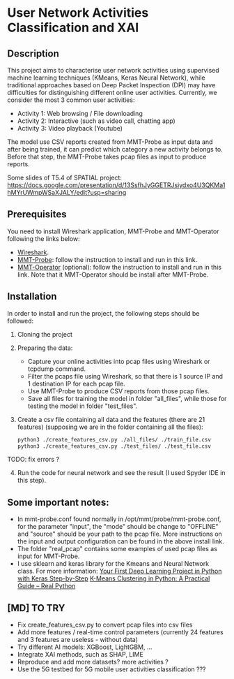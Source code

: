 # User Network Activities Classification and XAI
## Description
This project aims to characterise user network activities using supervised machine learning techniques (KMeans, Keras Neural Network),
while traditional approaches based on Deep Packet Inspection (DPI) may have difficulties for distinguishing different online user activities.
Currently, we consider the most 3 common user activities:

- Activity 1: Web browsing / File downloading
- Activity 2: Interactive (such as video call, chatting app)
- Activity 3: Video playback (Youtube)

The model use CSV reports created from MMT-Probe as input data and after being trained, it can predict which category a new activity belongs to. 
Before that step, the MMT-Probe takes pcap files as input to produce reports.

Some slides of T5.4 of SPATIAL project: https://docs.google.com/presentation/d/13SsfhJyGGETRJsiydxo4U3QKMa1hMYrUWmpWSaXJALY/edit?usp=sharing

## Prerequisites

You need to install Wireshark application, MMT-Probe and MMT-Operator following the links below:

- [Wireshark](https://www.wireshark.org/download.html).
- [MMT-Probe](https://github.com/Montimage/mmt-probe): follow the instruction to install and run in this link.
- [MMT-Operator](https://github.com/Montimage/mmt-operator) (optional): follow the instruction to install and run in this link. Note that it MMT-Operator should be install after MMT-Probe.

## Installation

In order to install and run the project, the following steps should be followed:
1. Cloning the project
2. Preparing the data: 
    - Capture your online activities into pcap files using Wireshark or tcpdump command.
    - Filter the pcaps file using Wireshark, so that there is 1 source IP and 1 destination IP for each pcap file.
    - Use MMT-Probe to produce CSV reports from those pcap files.
    - Save all files for training the model in folder "all_files", while those for testing the model in folder "test_files".
3. Create a csv file containing all data and the features (there are 21 features) (supposing we are in the folder containing all the files):

    ```sh
    python3 ./create_features_csv.py ./all_files/ ./train_file.csv
    python3 ./create_features_csv.py ./test_files/ ./test_file.csv
    ```
TODO: fix errors ?

4. Run the code for neural network and see the result (I used Spyder IDE in this step).

## Some important notes:
- In mmt-probe.conf found normally in /opt/mmt/probe/mmt-probe.conf, for the parameter "input", the "mode" should be change to "OFFLINE" and "source" should be your path to the pcap file. More instructions on the input and output configuration can be found in the above install link.
- The folder "real_pcap" contains some examples of used pcap files as input for MMT-Probe.
- I use sklearn and keras library for the Kmeans and Neural Network class. For more information:
[Your First Deep Learning Project in Python with Keras Step-by-Step](https://machinelearningmastery.com/tutorial-first-neural-network-python-keras/)
[K-Means Clustering in Python: A Practical Guide – Real Python](https://realpython.com/k-means-clustering-python/)


## [MD] TO TRY
- Fix create_features_csv.py to convert pcap files into csv files
- Add more features / real-time control parameters (currently 24 features and 3 features are useless - without data)
- Try different AI models: XGBoost, LightGBM, ...
- Integrate XAI methods, such as SHAP, LIME
- Reproduce and add more datasets? more activities ?
- Use the 5G testbed for 5G mobile user activities classification ???